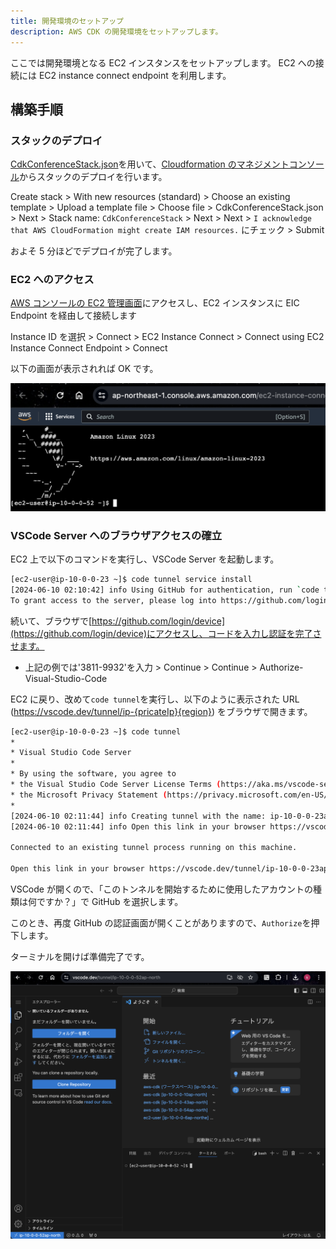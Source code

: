 ```yaml
---
title: 開発環境のセットアップ
description: AWS CDK の開発環境をセットアップします。
---
```


ここでは開発環境となる EC2 インスタンスをセットアップします。
EC2 への接続には EC2 instance connect endpoint を利用します。

## 構築手順

### スタックのデプロイ

[CdkConferenceStack.json](/cdk-conf-2024-contribute-workshop/CdkConferenceStack.json)を用いて、[Cloudformation のマネジメントコンソール](https://console.aws.amazon.com/cloudformation/home#/stacks?filteringText=&filteringStatus=active&viewNested=true)からスタックのデプロイを行います。

Create stack > With new resources (standard) > Choose an existing template > Upload a template file > Choose file > CdkConferenceStack.json > Next > Stack name: `CdkConferenceStack` > Next > Next > `I acknowledge that AWS CloudFormation might create IAM resources.` にチェック > Submit

およそ 5 分ほどでデプロイが完了します。

### EC2 へのアクセス

[AWS コンソールの EC2 管理画面](https://console.aws.amazon.com/ec2/home#Instances:instanceState=running)にアクセスし、EC2 インスタンスに EIC Endpoint を経由して接続します

Instance ID を選択 > Connect > EC2 Instance Connect > Connect using EC2 Instance Connect Endpoint > Connect

以下の画面が表示されれば OK です。

![EC2コンソール画面](../../../assets/ec2-console.png)

### VSCode Server へのブラウザアクセスの確立

EC2 上で以下のコマンドを実行し、VSCode Server を起動します。

```sh
[ec2-user@ip-10-0-0-23 ~]$ code tunnel service install
[2024-06-10 02:10:42] info Using GitHub for authentication, run `code tunnel user login --provider <provider>` option to change this.
To grant access to the server, please log into https://github.com/login/device and use code 3811-9932
```

続いて、ブラウザで[https://github.com/login/device](https://github.com/login/device)にアクセスし、コードを入力し認証を完了させます。

- 上記の例では'3811-9932'を入力 > Continue > Continue > Authorize-Visual-Studio-Code

EC2 に戻り、改めて`code tunnel`を実行し、以下のように表示された URL (https://vscode.dev/tunnel/ip-{pricateIp}{region}) をブラウザで開きます。

```sh
[ec2-user@ip-10-0-0-23 ~]$ code tunnel
*
* Visual Studio Code Server
*
* By using the software, you agree to
* the Visual Studio Code Server License Terms (https://aka.ms/vscode-server-license) and
* the Microsoft Privacy Statement (https://privacy.microsoft.com/en-US/privacystatement).
*
[2024-06-10 02:11:44] info Creating tunnel with the name: ip-10-0-0-23ap-north
[2024-06-10 02:11:44] info Open this link in your browser https://vscode.dev/tunnel/ip-10-0-0-23ap-north

Connected to an existing tunnel process running on this machine.

Open this link in your browser https://vscode.dev/tunnel/ip-10-0-0-23ap-north
```

VSCode が開くので、「このトンネルを開始するために使用したアカウントの種類は何ですか？」で GitHub を選択します。

このとき、再度 GitHub の認証画面が開くことがありますので、`Authorize`を押下します。

ターミナルを開けば準備完了です。

![VSCode画面](../../../assets/vscode.png)
